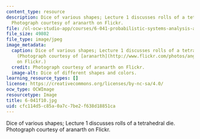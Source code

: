 ```yaml
---
content_type: resource
description: Dice of various shapes; Lecture 1 discusses rolls of a tetrahedral die.
  Photograph courtesy of aranarth on Flickr.
file: /ol-ocw-studio-app/courses/6-041-probabilistic-systems-analysis-and-applied-probability-fall-2010/cfc114d5c85a0a7c7be2f638d18851ca_6-041f10.jpg
file_size: 49802
file_type: image/jpeg
image_metadata:
  caption: Dice of various shapes; Lecture 1 discusses rolls of a tetrahedral die.
    (Photograph courtesy of [aranarth](http://www.flickr.com/photos/angelaypablo/954363228)
    on Flickr.)
  credit: Photograph courtesy of aranarth on Flickr.
  image-alt: Dice of different shapes and colors.
learning_resource_types: []
license: https://creativecommons.org/licenses/by-nc-sa/4.0/
ocw_type: OCWImage
resourcetype: Image
title: 6-041f10.jpg
uid: cfc114d5-c85a-0a7c-7be2-f638d18851ca
---
```

Dice of various shapes; Lecture 1 discusses rolls of a tetrahedral die. Photograph courtesy of aranarth on Flickr.